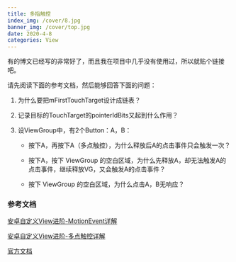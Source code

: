 ```yaml
---
title: 多指触控
index_img: /cover/8.jpg
banner_img: /cover/top.jpg
date: 2020-4-8
categories: View
---
```




有的博文已经写的非常好了，而且我在项目中几乎没有使用过，所以就贴个链接吧。

请先阅读下面的参考文档，然后能够回答下面的问题：

1. 为什么要把mFirstTouchTarget设计成链表？

2. 记录目标的TouchTarget的pointerIdBits又起到什么作用？

3. 设ViewGroup中，有2个Button：A，B：

   - 按下A，再按下A（多点触控），为什么释放后A的点击事件只会触发一次？

   - 按下A，按下 ViewGroup 的空白区域，为什么先释放A，却无法触发A的点击事件，继续释放VG，又会触发A的点击事件？
   - 按下 ViewGroup 的空白区域，为什么点击A，B无响应？



### 参考文档

[安卓自定义View进阶-MotionEvent详解](https://www.gcssloop.com/customview/motionevent)

[安卓自定义View进阶-多点触控详解](https://www.gcssloop.com/customview/multi-touch)

[官方文档](https://developer.android.com/training/gestures/multi?hl=zh-cn)
